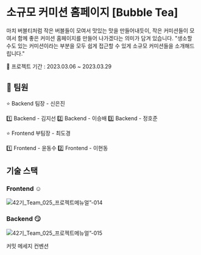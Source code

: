 # 소규모 커미션 홈페이지 [Bubble Tea]

마치 버블티처럼 작은 버블들이 모여서 맛있는 맛을 만들어내듯이, 작은 커미션들이 모여서 함께 좋은 커미션 홈페이지를 만들어 나가겠다는 의미가 담겨 있습니다.
"생소할 수도 있는 커미션이라는 부분을 모두 쉽게 접근할 수 있게 소규모 커미션들을 소개해드립니다."



📆 프로젝트 기간 : 2023.03.06 ~ 2023.03.29



## 💪 팀원

⭐ Backend 팀장 - 신은진

  1️⃣ Backend - 김지선
  2️⃣ Backend - 이승배
  3️⃣ Backend - 정호준

⭐ Frontend 부팀장 - 최도경

  1️⃣ Frontend - 윤동수
  2️⃣ Frontend - 이현동



## 기술 스택
### Frontend ☺️
![42기_Team_025_프로젝트메뉴얼”-014](https://user-images.githubusercontent.com/58281884/228263988-018106dc-8f0a-4fd8-965d-0b34e4aebb22.png)




### Backend 😏
![42기_Team_025_프로젝트메뉴얼”-015](https://user-images.githubusercontent.com/58281884/228251752-9c7445a6-4c46-4dba-862f-4f3bc479d0fc.png)


커밋 메세지 컨벤션
